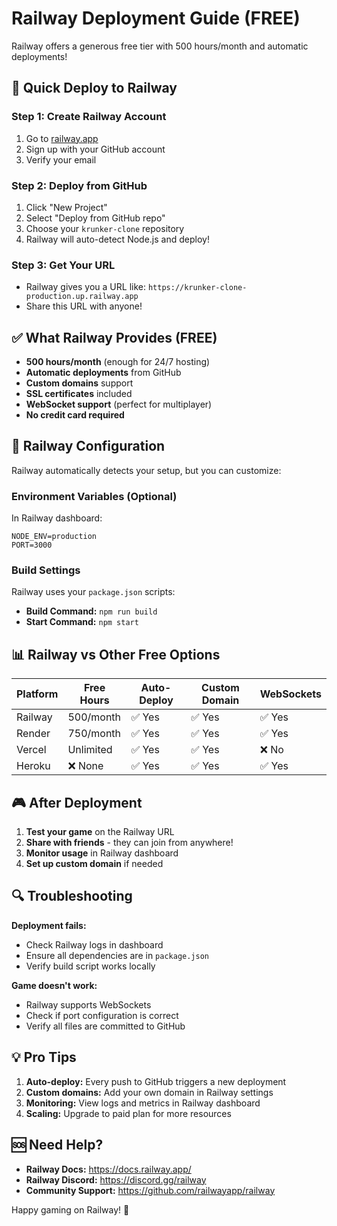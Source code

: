 # Railway Deployment Guide (FREE)

Railway offers a generous free tier with 500 hours/month and automatic deployments!

## 🚀 Quick Deploy to Railway

### Step 1: Create Railway Account
1. Go to [railway.app](https://railway.app)
2. Sign up with your GitHub account
3. Verify your email

### Step 2: Deploy from GitHub
1. Click "New Project"
2. Select "Deploy from GitHub repo"
3. Choose your `krunker-clone` repository
4. Railway will auto-detect Node.js and deploy!

### Step 3: Get Your URL
- Railway gives you a URL like: `https://krunker-clone-production.up.railway.app`
- Share this URL with anyone!

## ✅ What Railway Provides (FREE)

- **500 hours/month** (enough for 24/7 hosting)
- **Automatic deployments** from GitHub
- **Custom domains** support
- **SSL certificates** included
- **WebSocket support** (perfect for multiplayer)
- **No credit card required**

## 🔧 Railway Configuration

Railway automatically detects your setup, but you can customize:

### Environment Variables (Optional)
In Railway dashboard:
```
NODE_ENV=production
PORT=3000
```

### Build Settings
Railway uses your `package.json` scripts:
- **Build Command:** `npm run build`
- **Start Command:** `npm start`

## 📊 Railway vs Other Free Options

| Platform | Free Hours | Auto-Deploy | Custom Domain | WebSockets |
|----------|------------|-------------|---------------|------------|
| Railway  | 500/month  | ✅ Yes      | ✅ Yes        | ✅ Yes     |
| Render   | 750/month  | ✅ Yes      | ✅ Yes        | ✅ Yes     |
| Vercel   | Unlimited  | ✅ Yes      | ✅ Yes        | ❌ No      |
| Heroku   | ❌ None    | ✅ Yes      | ✅ Yes        | ✅ Yes     |

## 🎮 After Deployment

1. **Test your game** on the Railway URL
2. **Share with friends** - they can join from anywhere!
3. **Monitor usage** in Railway dashboard
4. **Set up custom domain** if needed

## 🔍 Troubleshooting

**Deployment fails:**
- Check Railway logs in dashboard
- Ensure all dependencies are in `package.json`
- Verify build script works locally

**Game doesn't work:**
- Railway supports WebSockets
- Check if port configuration is correct
- Verify all files are committed to GitHub

## 💡 Pro Tips

1. **Auto-deploy:** Every push to GitHub triggers a new deployment
2. **Custom domains:** Add your own domain in Railway settings
3. **Monitoring:** View logs and metrics in Railway dashboard
4. **Scaling:** Upgrade to paid plan for more resources

## 🆘 Need Help?

- **Railway Docs:** https://docs.railway.app/
- **Railway Discord:** https://discord.gg/railway
- **Community Support:** https://github.com/railwayapp/railway

Happy gaming on Railway! 🚂 
